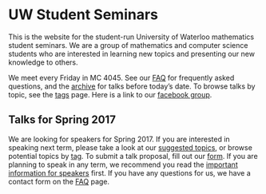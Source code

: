 # UW Student Seminars

This is the website for the student-run University of Waterloo mathematics
student seminars. We are a group of mathematics and computer science students
who are interested in learning new topics and presenting our new knowledge to
others.

We meet every Friday in MC 4045. See our [FAQ](/faq/) for frequently asked
questions, and the [archive](/archive/) for talks before today’s date. To
browse talks by topic, see the [tags](/tags/) page. Here is a link to our
[facebook group](https://www.facebook.com/groups/334849026859566/).

## Talks for Spring 2017

We are looking for speakers for Spring 2017. If you are interested in speaking
next term, please take a look at our [suggested
topics](/potential-topics/), or browse potential topics by [tag](/tags/). To
submit a talk proposal, fill out our [form](/submit-talk/). If you are planning
to speak in any term, we recommend you read the 
[important information for speakers](/important-information/) first. If you have 
any questions for us, we have a contact form on the [FAQ](/faq/) page. 
